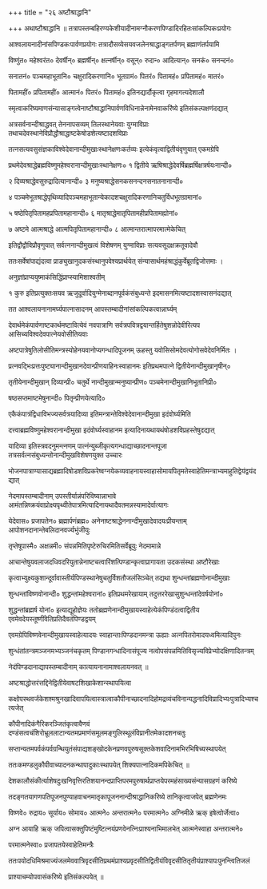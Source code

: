 +++
title = "२६ अष्टौश्राद्धानि"

+++
अथाष्टौश्राद्धानि ॥ तत्रापस्तम्बहिरण्यकेशीयादीनामग्नौकरणपिण्डादिरहितःसांकल्पिकःप्रयोगः

आश्वलायनादीनांसपिण्डकःपार्वणप्रयोगः तत्रादौसव्येसयवजलेनश्राद्धाङ्गतर्पणम् ब्रह्माणंतर्पयामि

विष्णुंत० महेश्वरंत० देवर्षीन्० ब्रह्मर्षीन्० क्षत्नर्षीन्० वसून्० रुदान्‍० आदित्यान्० सनकं० सनन्दनं०

सनातनं० पञ्चमहाभूतानि० चक्षुरादिकरणानि० भूतग्रामं० पितरं० पितामहं० प्रपितामहं० मातरं०

पितामहीं० प्रपितामहीं० आत्मानं० पितरं० पितामहं० इतिनद्यार्दौकृत्वा गृहमागत्यदेशालौ

स्मृत्वाकरिष्यमाणसंन्यासाङ्गत्वेनाष्टौश्राद्धानिपार्वणविधिनान्नेनामेनवाकरिंष्ये इतिसंकल्पक्षणंदद्यात्

अत्रसर्वनान्दीश्राद्धवत् तेननापसव्यम् तिलस्थानेयवाः युग्माविप्राः तथाचदेवस्थानेविप्रौद्धौश्राद्धाष्टकेषोडशेत्यष्टादशविप्राः

तत्नसत्यवसुसंज्ञकाविश्वेदेवानान्दीमुखाःस्थानेक्षणःकर्तव्यः इत्येकंवृत्वाद्वितीयंवृणुयात् एकमग्रेपि

प्रथमेदेवश्राद्धेब्रह्मविष्णुमहेश्वरानान्दीमुखाःस्थानेक्षणः० १ द्वितीये ऋषिश्राद्धेदेवर्षिब्रह्मर्षिक्षत्रर्षयःनान्दी०

२ दिव्यश्राद्धेवसुरुद्रादित्यानान्दी० ३ मनुष्यश्राद्धेसनकसनन्दनसनातनानान्दी०

४ पञ्चमेभूतश्राद्धेपृथिव्यादिपञ्चमहाभूतान्येकादशचक्षुरादिकरणानिचतुर्विधभूतग्रामानां०

५ षष्ठेपितृपितामहप्रपितामहानान्दी० ६ मातृश्राद्धेमातृपितामहीप्रपितामह्योनां०

७ अष्टमे आत्मश्राद्धे आत्मपितृपितामहानान्दी० ८ आत्मान्तरात्मापरमात्मेकेचित्

इतिद्वौद्वौविप्रौवृणुयात् सर्वत्ननान्दीमुखत्वं विशेषणम् युग्माविप्राः सत्यवसूदक्षक्रतूवादेवौ

ततःसर्वेषांपाद्यंदत्वा प्राङ्युखानुदकसंस्थानुपवेश्यप्रार्थयेत् संन्यासार्थमहंश्राद्धंकुर्वेब्रूतद्विजोत्तमाः ।

अनुज्ञांप्राप्ययुष्माकंसिद्धिंप्राप्स्यामिशाश्वतीम्

१ कुरु इतिप्रत्युक्तःसयव ऋजुदूर्वादियुग्मेनाब्दानपूर्वकंसंबुध्यन्ते इदमासनमित्यष्टादशस्वासनंदद्यात्

तत आश्वलायनानामर्घ्यपात्नासादनम् आपस्तम्बादीनांसांकल्पिकत्वान्नार्घ्यम्

देवार्थमेकंपार्वणाष्टकार्थमष्टावित्येवं नवपात्राणि सर्वत्रपवित्रद्वयान्तर्हितेषुशन्नोदेवीरित्यप आसिच्यविश्वदेवपात्नेयवोसीतियवाः

अष्टपात्रेषुतिलोसीतिमन्त्रस्योहेनयवानोप्यगन्धादिपूजनम् ऊहस्तु यवोसिसोमदेवत्योगोसवेदेवनिर्मितः ।

प्रत्नवद्भिःप्रत्तःपुष्ट्यानान्दीमुखानदेवान्प्रीणयाहिनःस्वाहानमः इतिप्रथमपात्ने द्वितीयेनान्दीमुखानृषीन्०

तृतीयेनान्दीमुखान् दिव्यान्प्री० चतुर्थे नान्दीमुखान्मनुष्यान्प्रीण० पञ्चमेनान्दीमुखानिभूतानिप्री०

षष्ठसप्तमाष्टमेषुनान्दी० पितृन्प्रीणयेत्यादि०

एकैकंपात्रंद्विधाविभज्यसर्वत्रयादिव्या इतिमन्त्रान्तेविश्वेदेवानान्दीमुखा इदंवोर्घ्यमिति

दत्त्वाब्रह्मविष्णुमहेश्वरानान्दीमुखा इदंवोर्घ्यस्वाहानम इत्यादिनायथायथंषोडशविप्रहस्तेषुदद्यात्

यादिव्या इतिस्त्रवदनुमन्त्नणम् पात्नंन्युब्जीकृत्यगन्धाद्याच्छादनान्तपूजा तत्रसर्वत्नसंबुध्यन्तोनान्दीमुखविशेषणयुक्त उच्चारः

भोजनपात्राण्यासाद्यब्रह्मादिषोडशविप्रकरेष्वग्नयेकव्यवाहनायस्वाहासोमायपितृमतेस्वाहेतिमन्त्राभ्यमाहुतिद्वेयंद्वयंदद्यात्

नेदमापस्तम्बादीनाम् उपस्तीर्यान्नंपरिविष्यान्नाभावे आमंतन्निष्क्रयंवाप्रोक्ष्यपृथ्वीतेपात्रमित्यादिनायथादैवतमन्नस्यामादेर्वात्यागः

येदेवास० प्रजापतेन० ब्रह्मार्पणंब्रह्म० अनेनाष्टश्राद्धेननान्दीमुखादेवादयःप्रीयन्ताम् आपोशनदानान्तेबलिदानवर्ज्यभुंजीयुः

तृप्तेषूपास्मै० अक्षन्नमी० संपन्नमितिपृष्टेरुचिरमितिसर्वेब्रूयुः नेदमामान्ने

आचान्तेषुयवलाजदधिवदरियुतान्नेनाष्टचत्वारिंशत्पिण्डान्कृत्वाप्रागायता उदकसंस्था अष्टौरेखाः

कृत्वाभ्युक्ष्यकुशान्दूर्वावास्तीर्यपिण्डस्थानेषुचतुर्विशतौजलंसिञ्चेत् तद्यथा शुन्धन्तांब्रह्मणोनान्दीमुखाः

शुन्धन्तांविष्णवोनान्दी० शुद्धन्तांमहेश्वरानां० इतिप्रथमरेखायाम् तदुत्तररेखासुशुन्धन्तांदेवर्षयोनां०

शुद्धन्तांब्रह्मर्ष योनां० इत्याद्यूहोज्ञेयः ततोब्रह्मणेनान्दीमुखायस्वाहेत्येकंपिण्डंदत्वाद्वितीय एवमेवदेयस्तूष्णींवेतिप्रतिदैवतंपिण्डद्वयम्

एवमग्रेपिविष्णवेनान्दीमुखायस्वाहेत्यादयः स्वाहान्ताःपिण्डदानमन्त्रा ऊह्याः अत्नपितरोमादयध्वमित्यादिपुनः

शुन्धंतांतन्त्रमञ्जनमभ्यञ्जनंचकृतम् पिण्डानगन्धादिनासंपूज्य नत्वोपसंपन्नमितिविसृज्यविप्रेभ्योदक्षिणादितन्त्रम्

नेदंपिण्डदानाद्यापस्तम्बादीनाम् कात्यायनानामाश्वलायनवत् ॥

अष्टश्राद्धोत्तरंत्तद्दिनेद्वितीयेवाषटशिखाकेशान्स्थापयित्वा

कक्षोपस्थवर्जकेशश्मश्रुनखादिवापयित्वास्त्रात्वाकौपीनाच्छादनादिहोमद्रव्यंचविनान्यद्धनादिविप्रादिभ्यःपुत्रादिभ्यश्चत्यजेत्

कौपीनादिकंगैरिकरञ्जितंकृत्वावैणवं दण्डंसत्वचंशिरोभ्रूललाटान्यतमप्रमाणंसमूलमङ्गुलिस्थूलंविप्रानीतमेकादशनचतुः

सप्तान्यतमपर्वकंपर्वग्रन्थियुतंसंपाद्यशङ्खोदकेनप्रणवपुरुषसूक्तकेशवादिनामभिरभिषिच्यस्थापयेत्

ततःकमण्डलुकौपीवाच्यादनकन्थापादुकाःस्थापयेत् शिक्यपात्नादिकमपिकेचित् ॥

देशकालौसंकीर्त्याशेषदुःखनिवृत्तिरतिशयानन्दप्राप्तिपरमपुरुषार्थप्राप्तयेपरमहंसाख्यसंन्यासग्रहणं करिष्ये

तदङ्गतयागणपतिपूजनपुण्याहवाचनमातृकापूजननान्दीश्राद्धानिकरिष्ये तानिकृत्वाजपेत् ब्रह्मणेनमः

विष्णवे० रुद्राय० सूर्याय० सोमाय० आत्मने० अन्तरात्मने० परमात्मने० अग्निमीळे ऋक् इषेत्वोर्जेत्वा०

अग्न आयाहि ऋक् जपित्वासक्तुपिष्टंमुष्टित्नयंप्रणवेनत्निःप्राश्यनाभिमालभेत् आत्मनेस्वाहा अन्तरात्मने०

परमात्मनेस्वा० प्रजापतयेस्वाहेतिमन्त्रैः

ततःपयोदधिमिश्रमाज्यंजलमेववात्रिवृदसीतिप्रथमंप्राश्यप्रवृदसीतिद्वितीयंविवृदसीतितृतीयंप्राश्यापःपुनन्त्वितिजलं

प्राश्याचम्योपवासंकरिष्ये इतिसंकल्पयेत् ॥
